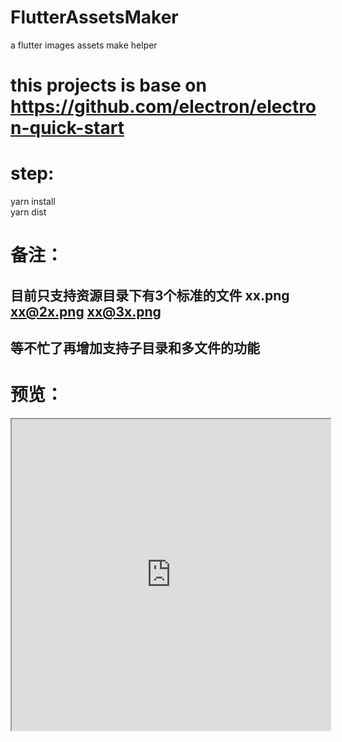 # FlutterAssetsMaker
a flutter images assets make helper

# this projects is base on https://github.com/electron/electron-quick-start

# step:  
yarn install  
yarn dist

# 备注：
## 目前只支持资源目录下有3个标准的文件 xx.png xx@2x.png xx@3x.png
## 等不忙了再增加支持子目录和多文件的功能

# 预览：
<iframe height=498 width=510 src="http://resource.wangdekun.com/preview.mov">

# 都到这了就点星星吧
